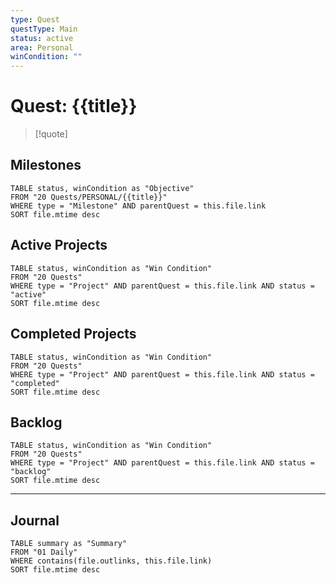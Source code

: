 ```yaml
---
type: Quest
questType: Main
status: active
area: Personal
winCondition: ""
---
```


# Quest: {{title}}

> [!quote]
> 

## Milestones

```dataview
TABLE status, winCondition as "Objective"
FROM "20 Quests/PERSONAL/{{title}}"
WHERE type = "Milestone" AND parentQuest = this.file.link
SORT file.mtime desc
```

## Active Projects

```dataview
TABLE status, winCondition as "Win Condition"
FROM "20 Quests"
WHERE type = "Project" AND parentQuest = this.file.link AND status = "active"
SORT file.mtime desc
```

## Completed Projects

```dataview
TABLE status, winCondition as "Win Condition"
FROM "20 Quests"
WHERE type = "Project" AND parentQuest = this.file.link AND status = "completed"
SORT file.mtime desc
```


## Backlog

```dataview
TABLE status, winCondition as "Win Condition"
FROM "20 Quests"
WHERE type = "Project" AND parentQuest = this.file.link AND status = "backlog"
SORT file.mtime desc
```

---

## Journal

```dataview
TABLE summary as "Summary"
FROM "01 Daily"
WHERE contains(file.outlinks, this.file.link)
SORT file.mtime desc
```